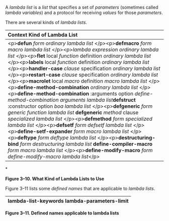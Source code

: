  

A *lambda list* is a *list* that specifies a set of *parameters* (sometimes called *lambda variables*) and a protocol for receiving *values* for those *parameters*. 

There are several kinds of *lambda lists*. 

|**Context Kind of Lambda List**|
| :- |
|&#60;p&#62;**defun** *form ordinary lambda list* &#60;/p&#62;&#60;p&#62;**defmacro** *form macro lambda list* &#60;/p&#62;&#60;p&#62;*lambda expression ordinary lambda list* &#60;/p&#62;&#60;p&#62;**flet** local *function* definition *ordinary lambda list* &#60;/p&#62;&#60;p&#62;**labels** local *function* definition *ordinary lambda list* &#60;/p&#62;&#60;p&#62;**handler-case** *clause* specification *ordinary lambda list* &#60;/p&#62;&#60;p&#62;**restart-case** *clause* specification *ordinary lambda list* &#60;/p&#62;&#60;p&#62;**macrolet** local *macro* definition *macro lambda list* &#60;/p&#62;&#60;p&#62;**define-method-combination** *ordinary lambda list* &#60;/p&#62;&#60;p&#62;**define-method-combination** :arguments option *define-method-combination arguments lambda list***defstruct** :constructor option *boa lambda list* &#60;/p&#62;&#60;p&#62;**defgeneric** *form generic function lambda list* **defgeneric** *method* clause *specialized lambda list* &#60;/p&#62;&#60;p&#62;**defmethod** *form specialized lambda list* &#60;/p&#62;&#60;p&#62;**defsetf** *form defsetf lambda list* &#60;/p&#62;&#60;p&#62;**define-setf-expander** *form macro lambda list* &#60;/p&#62;&#60;p&#62;**deftype** *form deftype lambda list* &#60;/p&#62;&#60;p&#62;**destructuring-bind** *form destructuring lambda list* **define-compiler-macro** *form macro lambda list* &#60;/p&#62;&#60;p&#62;**define-modify-macro** *form define-modify-macro lambda list*&#60;/p&#62;|


\* 

**Figure 3–10. What Kind of Lambda Lists to Use** 

Figure 3–11 lists some *defined names* that are applicable to *lambda lists*. 

|**lambda-list-keywords lambda-parameters-limit**|
| :- |


**Figure 3–11. Defined names applicable to lambda lists** 

